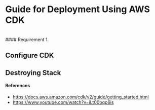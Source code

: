 # Guide for Deployment Using AWS CDK
</br>
#### Requirement
1. 


## Configure CDK

## Destroying Stack


#### References
- https://docs.aws.amazon.com/cdk/v2/guide/getting_started.html
- https://www.youtube.com/watch?v=iLt00bqp6is